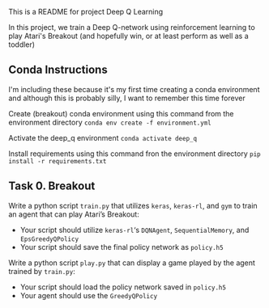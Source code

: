 This is a README for project Deep Q Learning

In this project, we train a Deep Q-network using reinforcement learning to
play Atari's Breakout (and hopefully win, or at least perform as well as a
toddler)

## Conda Instructions
I'm including these because it's my first time creating a conda environment
and although this is probably silly, I want to remember this time forever

Create (breakout) conda environment using this command from the environment directory
`conda env create -f environment.yml`

Activate the deep_q environment 
`conda activate deep_q`

Install requirements using this command fron the environment directory
`pip install -r requirements.txt`

## Task 0. Breakout
Write a python script  `train.py`  that utilizes  `keras`,  `keras-rl`, and  `gym`  to train an agent that can play Atari’s Breakout:

-   Your script should utilize  `keras-rl`‘s  `DQNAgent`,  `SequentialMemory`, and  `EpsGreedyQPolicy`
-   Your script should save the final policy network as  `policy.h5`

Write a python script  `play.py`  that can display a game played by the agent trained by  `train.py`:

-   Your script should load the policy network saved in  `policy.h5`
-   Your agent should use the  `GreedyQPolicy`
